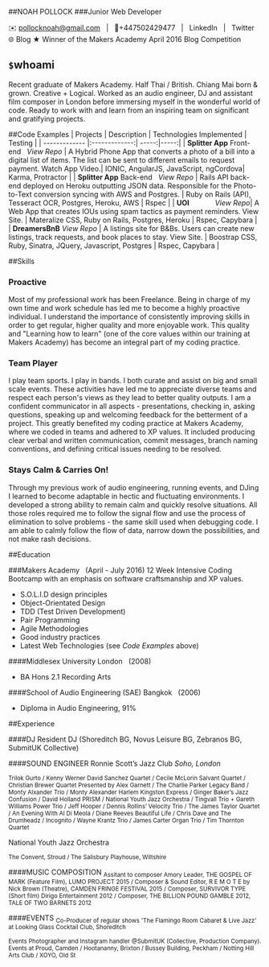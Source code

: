 ##NOAH POLLOCK
###Junior Web Developer



✉️
<a style="text-decoration:none" href="mailto:pollocknoah@gmail.com">pollocknoah@gmail.com</a>
&nbsp; | &nbsp;
📱+447502429477 &nbsp; | &nbsp;
<a style="text-decoration:none" href="https://uk.linkedin.com/in/knowerlittle">LinkedIn</a>
&nbsp; | &nbsp;
<a style="text-decoration:none" href="https://www.twitter.com/knowerlittle">Twitter</a>
<br>
🌐
<a style="text-decoration:none" href="https://knowerlittlemakersblog.herokuapp.com">Blog</a>
★ Winner of the Makers Academy April 2016 Blog Competition



## `$`whoami
Recent graduate of Makers Academy. Half Thai / British. Chiang Mai born & grown. Creative + Logical. Worked as an audio engineer, DJ and assistant film composer in London before immersing myself in the wonderful world of code. Ready to work with and learn from an inspiring team on significant and gratifying projects.  

##Code Examples
| Projects     | Description           | Technologies Implemented | Testing |
| ------------- |:-------------:| -----:|-----:|
|   **Splitter App** Front-end &nbsp; <a style="text-decoration:none"  href="https://github.com/knowerlittle/splitter-frontend">*View Repo*</a>  | A Hybrid Phone App that converts a photo of a bill into a digital list of items. The list can be sent to different emails to request payment. <a style="text-decoration:none" href="https://vimeo.com/knowerlittle/billsplitter">Watch App Video</a>.| IONIC, AngularJS, JavaScript, ngCordova| Karma, Protractor |
|   **Splitter App** Back-end &nbsp; <a style="text-decoration:none"  href="https://github.com/knowerlittle/splitter-backend">*View Repo*</a> | Rails API back-end deployed on Heroku outputting JSON data. Responsible for the Photo-to-Text conversion syncing with AWS and Postgres. | Ruby on Rails (API), Tesseract OCR, Postgres, Heroku, AWS  | Rspec |
| **UOI**  &nbsp; &nbsp; &nbsp; &nbsp; &nbsp; &nbsp;  <a style="text-decoration:none"  href="https://github.com/knowerlittle/UOI">*View Repo*</a>| A Web App that creates IOUs using spam tactics as payment reminders. <a style="text-decoration:none"  href="https://uoi.herokuapp.com/">View Site</a>. |   Materalize CSS, Ruby on Rails, Postgres, Heroku | Rspec, Capybara |
| **DreamersBnB** <a style="text-decoration:none"  href="https://github.com/knowerlittle/dreamersbnb">*View Repo*</a> | A listings site for B&Bs. Users can create new listings, track requests, and book places to stay.  <a style="text-decoration:none"  href="https://dreamersbnb.herokuapp.com/">View Site</a>.     |    Boostrap CSS, Ruby, Sinatra, JQuery, Javascript, Postgres | Rspec, Capybara |

##Skills
### Proactive
Most of my professional work has been Freelance. Being in charge of my own time and work schedule has led me to become a highly proactive individual. I understand the importance of consistently improving skills in order to get regular, higher quality and more enjoyable work. This quality and "Learning how to learn" (one of the core values within our training at Makers Academy) has become an integral part of my coding practice.

### Team Player
I play team sports. I play in bands. I both curate and assist on big and small scale events. These activities have led me to appreciate diverse teams and respect each person's views as they lead to better quality outputs. I am a confident communicator in all aspects - presentations, checking in, asking questions, speaking up and welcoming feedback for the betterment of a project. This greatly benefited my coding practice at Makers Academy, where we coded in teams and adhered to XP values. It included producing clear verbal and written communication, commit messages, branch naming conventions, and defining critical issues needing to be resolved.

### Stays Calm & Carries On!
Through my previous work of audio engineering, running events, and DJing I learned to become adaptable in hectic and fluctuating environments. I developed a strong ability to remain calm and quickly resolve situations. All those roles required me to follow the signal flow and use the process of elimination to solve problems - the same skill used when debugging code. I am able to calmly follow the flow of data, narrow down the possibilities, and not make rash decisions.

##Education

###Makers Academy &nbsp; (April - July 2016)
12 Week Intensive Coding Bootcamp with an emphasis on software craftsmanship and XP values.

  * S.O.L.I.D design principles
  * Object-Orientated Design
  * TDD (Test Driven Development)
  * Pair Programming
  * Agile Methodologies
  * Good industry practices
  * Latest Web Technologies (see *Code Examples* above)


####Middlesex University London &nbsp; (2008)
* BA Hons 2.1 Recording Arts

####School of Audio Engineering (SAE) Bangkok &nbsp; (2006)
* Diploma in Audio Engineering, 91%

##Experience

####DJResident DJ (Shoreditch BG, Novus Leisure BG, Zebranos BG, SubmitUK Collective)

####SOUND ENGINEER
Ronnie Scott’s Jazz Club *Soho, London* &nbsp;&nbsp;&nbsp;

<sub>Trilok Gurto / Kenny Werner David Sanchez Quartet / Cecile McLorin Salvant Quartet / Christian Brewer Quartet Presented by Alex Garnett /  The Charlie Parker Legacy Band / Monty Alxander Trio / Monty Alexander Harlem Kingston Express / Ginger Baker’s Jazz Confusion / David Holland PRISM / National Youth Jazz Orchestra / Tingvall Trio + Gareth Williams Power Trio / Jeff Hooper / Dennis Rollins’ Velocity Trio / The James Taylor Quartet / An Evening With Al Di Meola / Diane Reeves Beautiful Life / Chris Dave and The Drumheadz / Incognito / Wayne Krantz Trio / James Carter Organ Trio / Tim Thornton Quartet</sub>

National Youth Jazz Orchestra &nbsp;&nbsp;

<sub>The Convent, Stroud / The Salisbury Playhouse, Wiltshire</sub>


####MUSIC COMPOSITION<sub>Assitant to composer Amory Leader, THE GOSPEL OF MARK (Feature Film), LUMO PROJECT 2015 / Composer & Sound Editor, R E M O T E by Nick Brown (Theatre), CAMDEN FRINGE FESTIVAL 2015 / Composer, SURVIVOR TYPE (Short film) Dirigo Entertainment 2012 / Composer, THE BILLION POUND GAMBLE 2012, TALE OF TWO BARNETS 2012 </sub>

####EVENTS<sub>Co-Producer of regular shows 'The Flamingo Room Cabaret & Live Jazz' at Looking Glass Cocktail Club, Shoreditch</sub><sub> Events Photographer and Instagram handler @SubmitUK (Collective, Production Company).
Events at Proud, Camden / Hootananny, Brixton / Bussey Building, Peckham / Notting Hill Arts Club / XOYO, Old St</sub>
